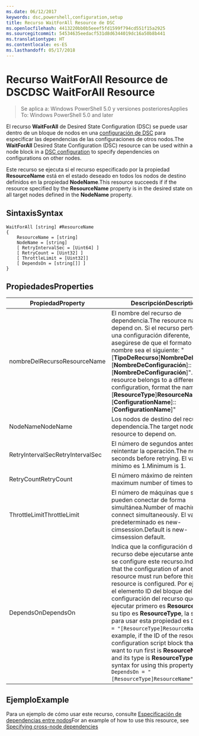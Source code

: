 ```yaml
---
ms.date: 06/12/2017
keywords: dsc,powershell,configuration,setup
title: Recurso WaitForAll Resource de DSC
ms.openlocfilehash: 4413220bb0b5eeef5fd1599f794cd551f15a2925
ms.sourcegitcommit: 54534635eedacf531d8d6344019dc16a50b8b441
ms.translationtype: HT
ms.contentlocale: es-ES
ms.lasthandoff: 05/17/2018
---
```

# <a name="dsc-waitforall-resource"></a><span data-ttu-id="bf304-103">Recurso WaitForAll Resource de DSC</span><span class="sxs-lookup"><span data-stu-id="bf304-103">DSC WaitForAll Resource</span></span>

> <span data-ttu-id="bf304-104">Se aplica a: Windows PowerShell 5.0 y versiones posteriores</span><span class="sxs-lookup"><span data-stu-id="bf304-104">Applies To: Windows PowerShell 5.0 and later</span></span>

<span data-ttu-id="bf304-105">El recurso **WaitForAll** de Desired State Configuration (DSC) se puede usar dentro de un bloque de nodos en una [configuración de DSC](configurations.md) para especificar las dependencias de las configuraciones de otros nodos.</span><span class="sxs-lookup"><span data-stu-id="bf304-105">The **WaitForAll** Desired State Configuration (DSC) resource can be used within a node block in a [DSC configuration](configurations.md) to specify dependencies on configurations on other nodes.</span></span>

<span data-ttu-id="bf304-106">Este recurso se ejecuta si el recurso especificado por la propiedad **ResourceName** está en el estado deseado en todos los nodos de destino definidos en la propiedad **NodeName**.</span><span class="sxs-lookup"><span data-stu-id="bf304-106">This resource succeeds if if the resource specified by the **ResourceName** property is in the desired state on all target nodes defined in the **NodeName** property.</span></span>


## <a name="syntax"></a><span data-ttu-id="bf304-107">Sintaxis</span><span class="sxs-lookup"><span data-stu-id="bf304-107">Syntax</span></span>

```
WaitForAll [string] #ResourceName
{
    ResourceName = [string]
    NodeName = [string]
    [ RetryIntervalSec = [Uint64] ]
    [ RetryCount = [Uint32] ]
    [ ThrottleLimit = [Uint32]]
    [ DependsOn = [string[]] ]
}
```

## <a name="properties"></a><span data-ttu-id="bf304-108">Propiedades</span><span class="sxs-lookup"><span data-stu-id="bf304-108">Properties</span></span>

|  <span data-ttu-id="bf304-109">Propiedad</span><span class="sxs-lookup"><span data-stu-id="bf304-109">Property</span></span>  |  <span data-ttu-id="bf304-110">Descripción</span><span class="sxs-lookup"><span data-stu-id="bf304-110">Description</span></span>   |
|---|---|
| <span data-ttu-id="bf304-111">nombreDelRecurso</span><span class="sxs-lookup"><span data-stu-id="bf304-111">ResourceName</span></span>| <span data-ttu-id="bf304-112">El nombre del recurso de dependencia.</span><span class="sxs-lookup"><span data-stu-id="bf304-112">The resource name to depend on.</span></span> <span data-ttu-id="bf304-113">Si el recurso pertenece a una configuración diferente, asegúrese de que el formato del nombre sea el siguiente: "[__TipoDeRecurso__]__NombreDeRecurso__::[__NombreDeConfiguración__]::[__NombreDeConfiguración__]".</span><span class="sxs-lookup"><span data-stu-id="bf304-113">If this resource belongs to a different configuration, format the name as "[__ResourceType__]__ResourceName__::[__ConfigurationName__]::[__ConfigurationName__]"</span></span>|
| <span data-ttu-id="bf304-114">NodeName</span><span class="sxs-lookup"><span data-stu-id="bf304-114">NodeName</span></span>| <span data-ttu-id="bf304-115">Los nodos de destino del recurso de dependencia.</span><span class="sxs-lookup"><span data-stu-id="bf304-115">The target nodes of the resource to depend on.</span></span>|
| <span data-ttu-id="bf304-116">RetryIntervalSec</span><span class="sxs-lookup"><span data-stu-id="bf304-116">RetryIntervalSec</span></span>| <span data-ttu-id="bf304-117">El número de segundos antes de reintentar la operación.</span><span class="sxs-lookup"><span data-stu-id="bf304-117">The number of seconds before retrying.</span></span> <span data-ttu-id="bf304-118">El valor mínimo es 1.</span><span class="sxs-lookup"><span data-stu-id="bf304-118">Minimum is 1.</span></span>|
| <span data-ttu-id="bf304-119">RetryCount</span><span class="sxs-lookup"><span data-stu-id="bf304-119">RetryCount</span></span>| <span data-ttu-id="bf304-120">El número máximo de reintentos.</span><span class="sxs-lookup"><span data-stu-id="bf304-120">The maximum number of times to retry.</span></span>|
| <span data-ttu-id="bf304-121">ThrottleLimit</span><span class="sxs-lookup"><span data-stu-id="bf304-121">ThrottleLimit</span></span>| <span data-ttu-id="bf304-122">El número de máquinas que se pueden conectar de forma simultánea.</span><span class="sxs-lookup"><span data-stu-id="bf304-122">Number of machines to connect simultaneously.</span></span> <span data-ttu-id="bf304-123">El valor predeterminado es new-cimsession.</span><span class="sxs-lookup"><span data-stu-id="bf304-123">Default is new-cimsession default.</span></span>|
| <span data-ttu-id="bf304-124">DependsOn</span><span class="sxs-lookup"><span data-stu-id="bf304-124">DependsOn</span></span> | <span data-ttu-id="bf304-125">Indica que la configuración de otro recurso debe ejecutarse antes de que se configure este recurso.</span><span class="sxs-lookup"><span data-stu-id="bf304-125">Indicates that the configuration of another resource must run before this resource is configured.</span></span> <span data-ttu-id="bf304-126">Por ejemplo, si el elemento ID del bloque del script de configuración del recurso que quiere ejecutar primero es __ResourceName__ y su tipo es __ResourceType__, la sintaxis para usar esta propiedad es `DependsOn = "[ResourceType]ResourceName"`.</span><span class="sxs-lookup"><span data-stu-id="bf304-126">For example, if the ID of the resource configuration script block that you want to run first is __ResourceName__ and its type is __ResourceType__, the syntax for using this property is `DependsOn = "[ResourceType]ResourceName"`.</span></span>|


## <a name="example"></a><span data-ttu-id="bf304-127">Ejemplo</span><span class="sxs-lookup"><span data-stu-id="bf304-127">Example</span></span>

<span data-ttu-id="bf304-128">Para un ejemplo de cómo usar este recurso, consulte [Especificación de dependencias entre nodos](crossNodeDependencies.md)</span><span class="sxs-lookup"><span data-stu-id="bf304-128">For an example of how to use this resource, see [Specifying cross-node dependencies](crossNodeDependencies.md)</span></span>